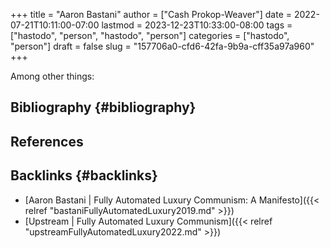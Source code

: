 +++
title = "Aaron Bastani"
author = ["Cash Prokop-Weaver"]
date = 2022-07-21T10:11:00-07:00
lastmod = 2023-12-23T10:33:00-08:00
tags = ["hastodo", "person", "hastodo", "person"]
categories = ["hastodo", "person"]
draft = false
slug = "157706a0-cfd6-42fa-9b9a-cff35a97a960"
+++

Among other things:


## Bibliography {#bibliography}

## References

<style>.csl-entry{text-indent: -1.5em; margin-left: 1.5em;}</style><div class="csl-bib-body">
</div>



## Backlinks {#backlinks}

-   [Aaron Bastani | Fully Automated Luxury Communism: A Manifesto]({{< relref "bastaniFullyAutomatedLuxury2019.md" >}})
-   [Upstream | Fully Automated Luxury Communism]({{< relref "upstreamFullyAutomatedLuxury2022.md" >}})

